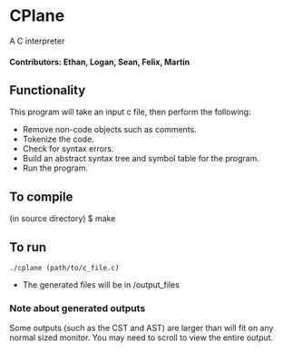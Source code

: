 # CPlane
A C interpreter

<h4>Contributors: Ethan, Logan, Sean, Felix, Martin</h4>

<h2>Functionality</h2>
This program will take an input c file, then perform the following:
<ul>
 <li>Remove non-code objects such as comments.</li>
 <li>Tokenize the code.</li>
 <li>Check for syntax errors.</li>
 <li>Build an abstract syntax tree and symbol table for the program.</li>
 <li>Run the program.</li>
</ul>

<h2>To compile</h2>
(in source directory) $ make

<h2>To run</h2>

```
./cplane (path/to/c_file.c)
```

<ul>
 <li>The generated files will be in /output_files</li>
</ul>
 
<h3>Note about generated outputs</h3>
Some outputs (such as the CST and AST) are larger than will fit on any normal sized monitor. You may need to scroll to view the entire output.
